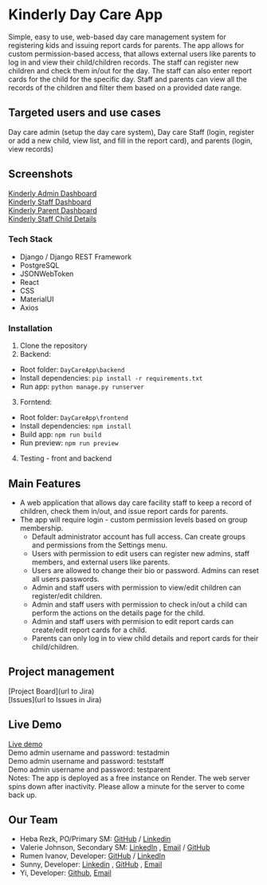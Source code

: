 # Kinderly Day Care App

Simple, easy to use, web-based day care management system for registering kids and issuing report cards for parents.
The app allows for custom permission-based access, that allows external users like parents to log in and view their child/children
records.
The staff can register new children and check them in/out for the day. The staff can also enter report cards for the child for the specific day.
Staff and parents can view all the records of the children and filter them based on a provided date range.

## Targeted users and use cases
Day care admin (setup the day care system), Day care Staff (login, register or add a new child, view list, and fill in the report card), and parents (login, view records)

## Screenshots
[Kinderly Admin Dashboard](/docs/DashboardAdmin.png) <br />
[Kinderly Staff Dashboard](/docs/DashboardStaff.png) <br />
[Kinderly Parent Dashboard](/docs/DashboardParent.png) <br />
[Kinderly Staff Child Details](/docs/StaffChildDetails.png) <br />

### Tech Stack
- Django / Django REST Framework
- PostgreSQL
- JSONWebToken
- React
- CSS
- MaterialUI
- Axios

### Installation

1. Clone the repository
2. Backend:
- Root folder: `DayCareApp\backend`
- Install dependencies: `pip install -r requirements.txt`
- Run app: `python manage.py runserver`
3. Forntend:
- Root folder: `DayCareApp\frontend`
- Install dependencies: `npm install`
- Build app: `npm run build`
- Run preview: `npm run preview`
4. Testing - front and backend

## Main Features

- A web application that allows day care facility staff to keep a record of children, check them in/out, and issue report cards for parents.
- The app will require login - custom permission levels based on group membership.
    - Default administrator account has full access. Can create groups and permissions from the Settings menu.
    - Users with permission to edit users can register new admins, staff members, and external users like parents.
    - Users are allowed to change their bio or password. Admins can reset all users passwords.
    - Admin and staff users with permission to view/edit children can register/edit children.
    - Admin and staff users with permission to check in/out a child can perform the actions on the details page for the child.
    - Admin and staff users with permision to edit report cards can create/edit report cards for a child.
    - Parents can only log in to view child details and report cards for their child/children.

## Project management

[Project Board](url to Jira) <br />
[Issues](url to Issues in Jira)

## Live Demo
[Live demo](https://kinderly-frontend.onrender.com/) <br />
Demo admin username and password: testadmin <br />
Demo admin username and password: teststaff <br />
Demo admin username and password: testparent <br />
Notes: The app is deployed as a free instance on Render. The web server spins down after inactivity. Please allow a minute for the server to come back up.

## Our Team

- Heba Rezk, PO/Primary SM: [GitHub](https://github.com/hebarezk) / [Linkedin](https://www.linkedin.com/in/hebarezk/)
- Valerie Johnson, Secondary SM: [LinkedIn](https://www.linkedin/in/valeriemichellejohnson) , [Email](valeriejohnsonprofessional@gmail.com) / [GitHub](https://github.com/johnsonval)
- Rumen Ivanov, Developer: [GitHub](https://github.com/rumenji) / [LinkedIn](https://www.linkedin.com/in/rumen-ivanov-it/)
- Sunny, Developer: [Linkedin](https://www.linkedin.com/in/sunnymaster/) , [GitHub](https://github.com/Sunny-Master) , [Email](master.codeworks@gmail.com) 
- Yi, Developer: [Github](https://github.com/yi-lin-1234?tab=repositories), [Email](chinesejasonlin@gmail.com)

